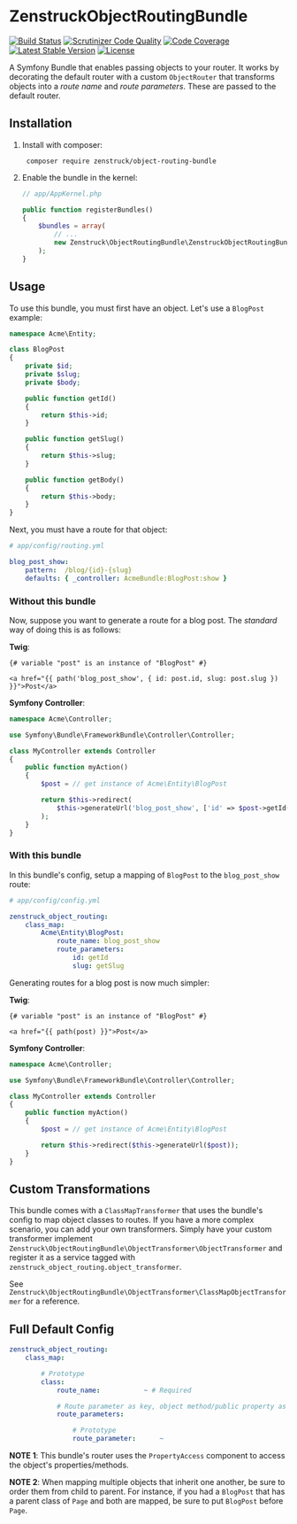# ZenstruckObjectRoutingBundle

[![Build Status](http://img.shields.io/travis/kbond/ZenstruckObjectRoutingBundle.svg?style=flat-square)](https://travis-ci.org/kbond/ZenstruckObjectRoutingBundle)
[![Scrutinizer Code Quality](http://img.shields.io/scrutinizer/g/kbond/ZenstruckObjectRoutingBundle.svg?style=flat-square)](https://scrutinizer-ci.com/g/kbond/ZenstruckObjectRoutingBundle/)
[![Code Coverage](http://img.shields.io/scrutinizer/coverage/g/kbond/ZenstruckObjectRoutingBundle.svg?style=flat-square)](https://scrutinizer-ci.com/g/kbond/ZenstruckObjectRoutingBundle/)
[![Latest Stable Version](http://img.shields.io/packagist/v/zenstruck/object-routing-bundle.svg?style=flat-square)](https://packagist.org/packages/zenstruck/object-routing-bundle)
[![License](http://img.shields.io/packagist/l/zenstruck/object-routing-bundle.svg?style=flat-square)](https://packagist.org/packages/zenstruck/object-routing-bundle)

A Symfony Bundle that enables passing objects to your router. It works by decorating the default router with a custom
`ObjectRouter` that transforms objects into a *route name* and *route parameters*. These are passed to the default
router.

## Installation

1. Install with composer:

        composer require zenstruck/object-routing-bundle

2. Enable the bundle in the kernel:

    ```php
    // app/AppKernel.php

    public function registerBundles()
    {
        $bundles = array(
            // ...
            new Zenstruck\ObjectRoutingBundle\ZenstruckObjectRoutingBundle(),
        );
    }
    ```

## Usage

To use this bundle, you must first have an object. Let's use a `BlogPost` example:

```php
namespace Acme\Entity;

class BlogPost
{
    private $id;
    private $slug;
    private $body;

    public function getId()
    {
        return $this->id;
    }

    public function getSlug()
    {
        return $this->slug;
    }

    public function getBody()
    {
        return $this->body;
    }
}
```

Next, you must have a route for that object:

```yaml
# app/config/routing.yml

blog_post_show:
    pattern:  /blog/{id}-{slug}
    defaults: { _controller: AcmeBundle:BlogPost:show }
```

### Without this bundle

Now, suppose you want to generate a route for a blog post. The *standard* way of doing this is as follows:

**Twig**:

```html+jinja
{# variable "post" is an instance of "BlogPost" #}

<a href="{{ path('blog_post_show', { id: post.id, slug: post.slug }) }}">Post</a>
```

**Symfony Controller**:

```php
namespace Acme\Controller;

use Symfony\Bundle\FrameworkBundle\Controller\Controller;

class MyController extends Controller
{
    public function myAction()
    {
        $post = // get instance of Acme\Entity\BlogPost

        return $this->redirect(
            $this->generateUrl('blog_post_show', ['id' => $post->getId(), 'slug' => $post->getSlug()])
        );
    }
}
```

### With this bundle

In this bundle's config, setup a mapping of `BlogPost` to the `blog_post_show` route:

```yaml
# app/config/config.yml

zenstruck_object_routing:
    class_map:
        Acme\Entity\BlogPost:
            route_name: blog_post_show
            route_parameters:
                id: getId
                slug: getSlug
```

Generating routes for a blog post is now much simpler:

**Twig**:

```html+jinja
{# variable "post" is an instance of "BlogPost" #}

<a href="{{ path(post) }}">Post</a>
```

**Symfony Controller**:

```php
namespace Acme\Controller;

use Symfony\Bundle\FrameworkBundle\Controller\Controller;

class MyController extends Controller
{
    public function myAction()
    {
        $post = // get instance of Acme\Entity\BlogPost

        return $this->redirect($this->generateUrl($post));
    }
}
```

## Custom Transformations

This bundle comes with a `ClassMapTransformer` that uses the bundle's config to map object classes to routes. If you
have a more complex scenario, you can add your own transformers. Simply have your custom transformer implement
`Zenstruck\ObjectRoutingBundle\ObjectTransformer\ObjectTransformer` and register it as a service tagged with
`zenstruck_object_routing.object_transformer`.

See `Zenstruck\ObjectRoutingBundle\ObjectTransformer\ClassMapObjectTransformer` for a reference.

## Full Default Config

```yaml
zenstruck_object_routing:
    class_map:

        # Prototype
        class:
            route_name:           ~ # Required

            # Route parameter as key, object method/public property as value
            route_parameters:

                # Prototype
                route_parameter:      ~
```

**NOTE 1**: This bundle's router uses the `PropertyAccess` component to access the object's properties/methods.

**NOTE 2**: When mapping multiple objects that inherit one another, be sure to order them from child to parent. For
instance, if you had a `BlogPost` that has a parent class of `Page` and both are mapped, be sure to put `BlogPost`
before `Page`.
